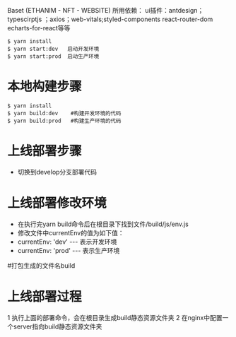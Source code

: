 Baset (ETHANIM - NFT - WEBSITE)
所用依赖： ui插件：antdesign；typescirptjs ；axios；web-vitals;styled-components react-router-dom echarts-for-react等等

```console
$ yarn install
$ yarn start:dev   启动开发环境
$ yarn start:prod  启动生产环境
```
# 本地构建步骤
```console
$ yarn install
$ yarn build:dev    #构建开发环境的代码
$ yarn build:prod   #构建生产环境的代码
```
# 上线部署步骤

- 切换到develop分支部署代码


# 上线部署修改环境
- 在执行完yarn build命令后在根目录下找到文件/build/js/env.js
- 修改文件中currentEnv的值为如下值：
- currentEnv: 'dev'  --- 表示开发环境 
- currentEnv: 'prod' --- 表示生产环境


#打包生成的文件名build
# 上线部署过程
1 执行上面的部署命令，会在根目录生成build静态资源文件夹
2 在nginx中配置一个server指向build静态资源文件夹
